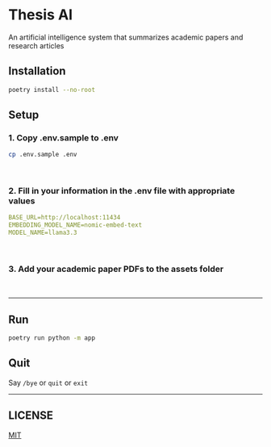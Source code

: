 # Thesis AI

An artificial intelligence system that summarizes academic papers and research articles

## Installation

```sh
poetry install --no-root
```

## Setup

### 1. Copy .env.sample to .env

```sh
cp .env.sample .env
```

<br />

### 2. Fill in your information in the .env file with appropriate values

```yaml
BASE_URL=http://localhost:11434
EMBEDDING_MODEL_NAME=nomic-embed-text
MODEL_NAME=llama3.3
```

<br />

### 3. Add your academic paper PDFs to the assets folder

<br />

---

## Run

```sh
poetry run python -m app
```

## Quit

Say `/bye` or `quit` or `exit`

---

## LICENSE

[MIT](https://github.com/jwkwon0817/thesis-ai/blob/main/LICENSE)
